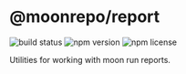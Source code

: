 # @moonrepo/report

![build status](https://img.shields.io/github/workflow/status/moonrepo/moon/Moon)
![npm version](https://img.shields.io/npm/v/@moonrepo/report)
![npm license](https://img.shields.io/npm/l/@moonrepo/report)

Utilities for working with moon run reports.
